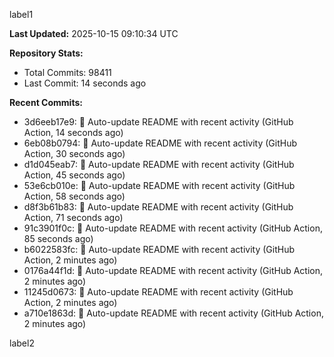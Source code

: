 
label1 
<!-- ACTIVITY_START -->
**Last Updated:** 2025-10-15 09:10:34 UTC

**Repository Stats:**
- Total Commits: 98411
- Last Commit: 14 seconds ago

**Recent Commits:**
- 3d6eeb17e9: 🤖 Auto-update README with recent activity (GitHub Action, 14 seconds ago)
- 6eb08b0794: 🤖 Auto-update README with recent activity (GitHub Action, 30 seconds ago)
- d1d045eab7: 🤖 Auto-update README with recent activity (GitHub Action, 45 seconds ago)
- 53e6cb010e: 🤖 Auto-update README with recent activity (GitHub Action, 58 seconds ago)
- d8f3b61b83: 🤖 Auto-update README with recent activity (GitHub Action, 71 seconds ago)
- 91c3901f0c: 🤖 Auto-update README with recent activity (GitHub Action, 85 seconds ago)
- b6022583fc: 🤖 Auto-update README with recent activity (GitHub Action, 2 minutes ago)
- 0176a44f1d: 🤖 Auto-update README with recent activity (GitHub Action, 2 minutes ago)
- 11245d0673: 🤖 Auto-update README with recent activity (GitHub Action, 2 minutes ago)
- a710e1863d: 🤖 Auto-update README with recent activity (GitHub Action, 2 minutes ago)
<!-- ACTIVITY_END -->

label2
